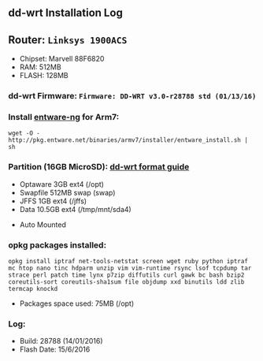 ## dd-wrt Installation Log 

## Router: `Linksys 1900ACS`
 * Chipset: Marvell 88F6820
 * RAM: 512MB
 * FLASH: 128MB

### dd-wrt Firmware: `Firmware: DD-WRT v3.0-r28788 std (01/13/16)`

### Install [entware-ng](https://github.com/Entware-ng/Entware-ng/wiki/Install-on-DD-WRT) for Arm7:
```
wget -O - http://pkg.entware.net/binaries/armv7/installer/entware_install.sh | sh
```

### Partition (16GB MicroSD): [dd-wrt format guide](https://www.dd-wrt.com/wiki/index.php/How_to_-_Format_and_Partition_External_Storage_Device)
 * Optaware 3GB ext4 (/opt)
 * Swapfile 512MB swap (swap)
 * JFFS 1GB ext4 (/jffs)
 * Data 10.5GB ext4 (/tmp/mnt/sda4)
 - Auto Mounted


### opkg packages installed:
```
opkg install iptraf net-tools-netstat screen wget ruby python iptraf mc htop nano tinc hdparm unzip vim vim-runtime rsync lsof tcpdump tar strace perl patch time lynx p7zip diffutils curl gawk bc bash bzip2 coreutils-sort coreutils-sha1sum file objdump xxd binutils ldd zlib termcap knockd
```
* Packages space used: 75MB (/opt)

### Log:
 * Build: 28788 (14/01/2016)
 * Flash Date: 15/6/2016
